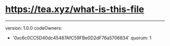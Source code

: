 # https://tea.xyz/what-is-this-file
---
version: 1.0.0
codeOwners:
  - '0xc6c0CC5D40dc45487AfC59FBe0D2dF76a5706834'
quorum: 1


